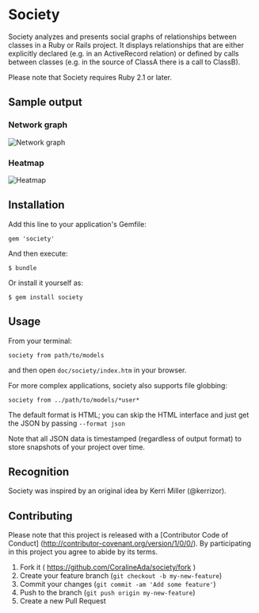# Society

Society analyzes and presents social graphs of relationships between classes in a Ruby or Rails project. It displays relationships that are either explicitly declared (e.g. in an ActiveRecord relation) or defined by calls between classes (e.g. in the source of ClassA there is a call to ClassB). 

Please note that Society requires Ruby 2.1 or later.

## Sample output

### Network graph

![Network graph][network]

### Heatmap

![Heatmap][heatmap]

## Installation

Add this line to your application's Gemfile:

    gem 'society'

And then execute:

    $ bundle

Or install it yourself as:

    $ gem install society

## Usage

From your terminal:

    society from path/to/models

and then open `doc/society/index.htm` in your browser.

For more complex applications, society also supports file globbing:

    society from ../path/to/models/*user*

The default format is HTML; you can skip the HTML interface and just get the
JSON by passing `--format json`

Note that all JSON data is timestamped (regardless of output format) to store
snapshots of your project over time.

## Recognition

Society was inspired by an original idea by Kerri Miller (@kerrizor).

## Contributing

Please note that this project is released with a [Contributor Code of Conduct]
(http://contributor-covenant.org/version/1/0/0/).
By participating in this project you agree to abide by its terms.


1. Fork it ( https://github.com/CoralineAda/society/fork )
2. Create your feature branch (`git checkout -b my-new-feature`)
3. Commit your changes (`git commit -am 'Add some feature'`)
4. Push to the branch (`git push origin my-new-feature`)
5. Create a new Pull Request

[network]: https://raw.githubusercontent.com/CoralineAda/society/master/network_graph.png "Sample network graph"
[heatmap]: https://raw.githubusercontent.com/CoralineAda/society/master/heatmap.png "Sample heatmap"

